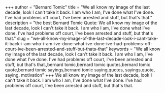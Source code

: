 +++
author = "Bernard Tomic"
title = "We all know my image of the last decade, look I can't take it back. I am who I am, I've done what I've done. I've had problems off court, I've been arrested and stuff, but that's that."
description = "the best Bernard Tomic Quote: We all know my image of the last decade, look I can't take it back. I am who I am, I've done what I've done. I've had problems off court, I've been arrested and stuff, but that's that."
slug = "we-all-know-my-image-of-the-last-decade-look-i-cant-take-it-back-i-am-who-i-am-ive-done-what-ive-done-ive-had-problems-off-court-ive-been-arrested-and-stuff-but-thats-that"
keywords = "We all know my image of the last decade, look I can't take it back. I am who I am, I've done what I've done. I've had problems off court, I've been arrested and stuff, but that's that.,bernard tomic,bernard tomic quotes,bernard tomic quote,bernard tomic sayings,bernard tomic saying,quotes, sayings,quote, saying, motivation"
+++
We all know my image of the last decade, look I can't take it back. I am who I am, I've done what I've done. I've had problems off court, I've been arrested and stuff, but that's that.
